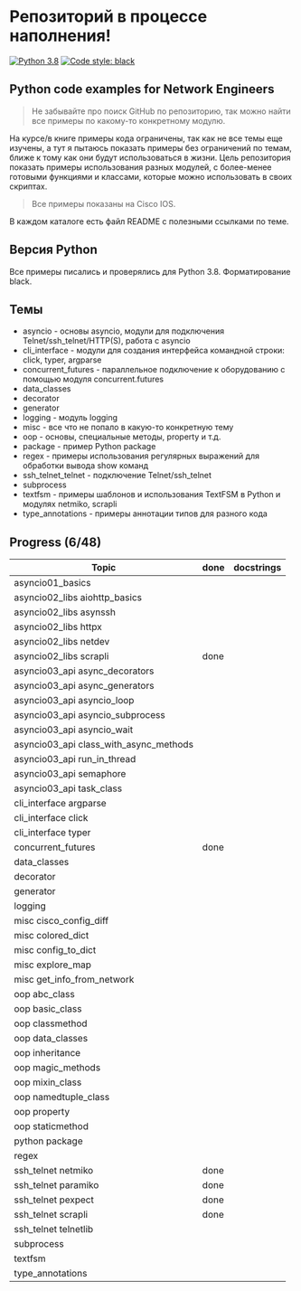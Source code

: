 # Репозиторий в процессе наполнения!

[![Python 3.8](https://img.shields.io/badge/python-3.8-blue.svg)](https://www.python.org/downloads/release/python-380/) [![Code style: black](https://img.shields.io/badge/code%20style-black-000000.svg)](https://github.com/psf/black)

## Python code examples for Network Engineers

> Не забывайте про поиск GitHub по репозиторию, так можно найти все примеры
> по какому-то конкретному модулю.

На курсе/в книге примеры кода ограничены, так как не все темы еще
изучены, а тут я пытаюсь показать примеры без ограничений по темам, ближе к тому
как они будут использоваться в жизни.
Цель репозитория показать примеры использования разных модулей, с более-менее готовыми
функциями и классами, которые можно использовать в своих скриптах.

> Все примеры показаны на Cisco IOS.

В каждом каталоге есть файл README с полезными ссылками по теме.

## Версия Python

Все примеры писались и проверялись для Python 3.8. Форматирование black.

## Темы

* asyncio - основы asyncio, модули для подключения Telnet/ssh_telnet/HTTP(S), работа с asyncio
* cli_interface - модули для создания интерфейса командной строки: click, typer, argparse
* concurrent_futures - параллельное подключение к оборудованию с помощью модуля concurrent.futures
* data_classes
* decorator
* generator
* logging - модуль logging
* misc - все что не попало в какую-то конкретную тему
* oop - основы, специальные методы, property и т.д.
* package - пример Python package
* regex - примеры использования регулярных выражений для обработки вывода show команд
* ssh_telnet_telnet - подключение Telnet/ssh_telnet
* subprocess
* textfsm - примеры шаблонов и использования TextFSM в Python и модулях netmiko, scrapli
* type_annotations - примеры аннотации типов для разного кода

## Progress (6/48)

| Topic                                  | done  | docstrings |
| -------------------------------------- | ----- | ---------- |
| asyncio01_basics                       | | |
| asyncio02_libs aiohttp_basics          | | |
| asyncio02_libs asynssh         | | |
| asyncio02_libs httpx         | | |
| asyncio02_libs netdev         | | |
| asyncio02_libs scrapli         | done | |
| asyncio03_api async_decorators         | | |
| asyncio03_api async_generators         | | |
| asyncio03_api asyncio_loop         | | |
| asyncio03_api asyncio_subprocess         | | |
| asyncio03_api asyncio_wait         | | |
| asyncio03_api class_with_async_methods         | | |
| asyncio03_api run_in_thread         | | |
| asyncio03_api semaphore         | | |
| asyncio03_api task_class         | | |
| cli_interface argparse          | | |
| cli_interface click          | | |
| cli_interface typer          | | |
| concurrent_futures            | done | |
| data_classes              | | |
| decorator             | | |
| generator             | | |
| logging          | | |
| misc cisco_config_diff          | | |
| misc colored_dict          | | |
| misc config_to_dict          | | |
| misc explore_map          | | |
| misc get_info_from_network          | | |
| oop abc_class          | | |
| oop basic_class          | | |
| oop classmethod          | | |
| oop data_classes          | | |
| oop inheritance          | | |
| oop magic_methods          | | |
| oop mixin_class          | | |
| oop namedtuple_class          | | |
| oop property          | | |
| oop staticmethod          | | |
| python package            | | |
| regex             | | |
| ssh_telnet netmiko          | done | |
| ssh_telnet paramiko          | done | |
| ssh_telnet pexpect          | done | |
| ssh_telnet scrapli          | done | |
| ssh_telnet telnetlib          | | |
| subprocess            | | |
| textfsm           | | |
| type_annotations              | | |

